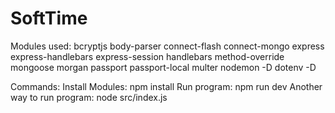 # SoftTime

Modules used:
bcryptjs body-parser connect-flash connect-mongo express express-handlebars express-session handlebars method-override mongoose morgan passport passport-local multer
nodemon -D
dotenv -D

Commands:
Install Modules: npm install
Run program: npm run dev
Another way to run program: node src/index.js

